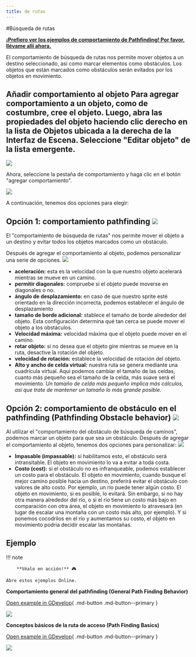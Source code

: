 ```yaml
---
title: de rutas
---
```

#Búsqueda de rutas

**[¡Prefiero ver los ejemplos de comportamiento de Pathfinding! Por favor, llévame allí ahora.](#Examples)**

El comportamiento de búsqueda de rutas nos permite mover objetos a un destino seleccionado, así como marcar elementos como obstáculos. Los objetos que están marcados como obstáculos serán evitados por los objetos en movimiento.

## Añadir comportamiento al objeto Para agregar comportamiento a un objeto, como de costumbre, cree el objeto. Luego, abra las propiedades del objeto haciendo clic derecho en la lista de Objetos ubicada a la derecha de la Interfaz de Escena. Seleccione "Editar objeto" de la lista emergente.

![](/gdevelop5/editplayerobject.jpg)

Ahora, seleccione la pestaña de comportamiento y haga clic en el botón "agregar comportamiento".

![](/gdevelop5/behaviors-tab.png)

A continuación, tenemos dos opciones para elegir:

## Opción 1: comportamiento pathfinding ![](/gdevelop5/behaviors/pathfinding-behavior-inlist.png)

El "comportamiento de búsqueda de rutas" nos permite mover el objeto a un destino y evitar todos los objetos marcados como un obstáculo.

Después de agregar el comportamiento al objeto, podemos personalizar una serie de opciones. ![](/gdevelop5/behaviors/pathafindin-behavior-options.png)

- **aceleración:** esta es la velocidad con la que nuestro objeto acelerará mientras se mueve en un camino.
- **permitir diagonales:** compruebe si el objeto puede moverse en diagonales o no.
- **ángulo de desplazamiento:** en caso de que nuestro sprite esté orientado en la dirección incorrecta, podemos establecer el ángulo de desplazamiento
- **tamaño de borde adicional:** stablece el tamaño de borde alrededor del objeto. Esta configuración determina qué tan cerca se puede mover el objeto a los obstáculos.
- **Velocidad máxima:** velocidad máxima que el objeto puede mover en el camino.
- **rotar objeto:** si no desea que el objeto gire mientras se mueve en la ruta, desactive la rotación del objeto.
- **velocidad de rotación:** establece la velocidad de rotación del objeto.
- **Alto y ancho de celda virtual:** nuestra ruta se genera mediante una cuadrícula virtual. Aquí podemos cambiar el tamaño de las celdas, cuanto más pequeño sea el tamaño de la celda, más suave será el movimiento. *Un tamaño de celda más pequeño implica más cálculos, así que trate de mantener un tamaño lo más grande posible.*

## Opción 2: comportamiento de obstáculo en el pathfinding (Pathfinding Obstacle behavior) ![](/gdevelop5/behaviors/pathfinding-obstacle-inlist.png)

Al utilizar el "comportamiento del obstáculo de búsqueda de caminos", podemos marcar un objeto para que sea un obstáculo. Después de agregar el comportamiento al objeto, tenemos dos opciones para personalizar: ![](/gdevelop5/behaviors/pathfinding-obstacle-options.png)

- **Impasable (impassable):** si habilitamos esto, el obstáculo será intransitable. El objeto en movimiento lo va a evitar a toda costa.
- **Costo (cost):** si el obstáculo no es infranqueable, podemos establecer un costo para el obstáculo. El objeto en movimiento, cuando busque el mejor camino posible hacia un destino, preferirá evitar el obstáculo con valores de alto costo. Por ejemplo, un río puede tener algún costo. El objeto en movimiento, si es posible, lo evitará. Sin embargo, si no hay otra manera alrededor del río, o si el río tiene un costo más bajo en comparación con otra área, el objeto en movimiento lo atravesará (en lugar de escalar una montaña con un costo más alto, por ejemplo). Y si ponemos cocodrilos en el río y aumentamos su costo, el objeto en movimiento podría decidir escalar las montañas.

## Ejemplo

!!! note

        **Véalo en acción!** 🎮

    Abre estos ejemplos Online.

**Comportamiento general del pathfinding (General Path Finding Behavior)**

[Open example in GDevelop](https://editor.gdevelop.io/?project=example://pathfinding){ .md-button .md-button--primary }

[![](/gdevelop5/behaviors/pathfindinggeneral.png)](https://editor.gdevelop.io/?project=example://pathfinding)


**Conceptos básicos de la ruta de acceso (Path Finding Basics)**

[Open example in GDevelop](https://editor.gdevelop.io/?project=example://pathfinding-basics){ .md-button .md-button--primary }

[![](/gdevelop5/behaviors/pathfindingbasics.png)](https://editor.gdevelop.io/?project=example://pathfinding-basics)
